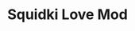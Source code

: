 ---
slug: squidki-love-mod
title: Squidki Love Mod
description: "Squidki Love Mod is an exciting online game. Play for free directly in your browser!"
icon: /images/new_mods/Sprunki Love Mod.png
url: https://wowtbc.net/sprunkin/sprunki-love/index.html
previewImage: /images/new_mods/Sprunki Love Mod.png
type: new mods

# SEO配置
seo:
  title: "Squidki Love Mod - Play Free Online Game | Fun Browser Games"
  description: "Squidki Love Mod - Play this fun online game for free in your browser. No download required!"
  ogImage: "/images/new_mods/Sprunki Love Mod.png"
  keywords: "squidki-love-mod, online game, browser game, free game, new mods game, play online"

videoUrls:
  - https://www.youtube.com/embed/example1
  - https://www.youtube.com/embed/example2

whyPlay:
  title: "Why Play Squidki Love Mod?"
  items:
    - "Immersive Gameplay: Squidki Love Mod offers an engaging and immersive gaming experience that will keep you entertained for hours"
    - "Challenging Levels: Test your skills with increasingly difficult challenges and obstacles"
    - "Beautiful Graphics: Enjoy stunning visuals and smooth animations that bring the game world to life"
    - "Regular Updates: New content and features are added regularly to keep the game fresh and exciting"
    - "Free to Play: Experience all the fun without spending a penny"
    - "Community Features: Connect with other players, share strategies, and compete for high scores"
    - "Cross-Platform: Play on any device with a web browser, no downloads required"

features:
  title: "Key Features of Squidki Love Mod"
  image: "/images/new_mods/Sprunki Love Mod.png"
  items:
    - "Intuitive Controls: Easy to learn controls make Squidki Love Mod accessible for players of all skill levels"
    - "Multiple Game Modes: Enjoy various gameplay options that provide different challenges and experiences"
    - "Character Customization: Personalize your gaming experience with unique characters and items"
    - "Achievement System: Complete special tasks to earn rewards and recognition"
    - "Leaderboards: Compete with players worldwide and see who can achieve the highest scores"

characteristics:
  title: "Game Characteristics"
  image: "/images/new_mods/Sprunki Love Mod.png"
  items:
    - "Genre: New mods game with elements of strategy and skill"
    - "Difficulty: Suitable for both casual gamers and those seeking a challenge"
    - "Play Time: Quick sessions or extended gameplay, depending on your preference"
    - "Art Style: Vibrant and engaging visuals that enhance the gaming experience"
    - "Sound Design: Immersive audio that complements the gameplay perfectly"

info: "Squidki Love Mod is an exciting online game that offers players a unique and engaging gaming experience. With its intuitive controls, stunning visuals, and challenging gameplay, Squidki Love Mod provides hours of entertainment for players of all ages and skill levels. Whether you're looking for a quick gaming session during a break or an extended play session, Squidki Love Mod delivers an immersive experience that will keep you coming back for more. The game features multiple levels of increasing difficulty, ensuring that players are constantly challenged as they progress. With regular updates adding new content and features, Squidki Love Mod remains fresh and exciting, providing endless entertainment options for its growing community of players."

howToPlayIntro: "Welcome to Squidki Love Mod! This guide will walk you through the basics and help you master the game. Whether you're a beginner or looking to improve your skills, these tips and instructions will enhance your gaming experience."

howToPlaySteps:
  - title: "Getting Started"
    description: "Begin your Squidki Love Mod adventure by familiarizing yourself with the controls. Use your keyboard or mouse to navigate through the game interface. The tutorial will guide you through the basic mechanics and help you understand the objectives."
  - title: "Understanding the Objectives"
    description: "In Squidki Love Mod, your main goal is to progress through levels by completing specific objectives. Each level presents unique challenges that require different strategies and approaches."
  - title: "Mastering the Controls"
    description: "Practice using the controls to improve your precision and reaction time. Squidki Love Mod requires quick reflexes and strategic thinking to overcome obstacles and defeat opponents."
  - title: "Utilizing Power-ups"
    description: "Collect power-ups throughout the game to enhance your abilities and overcome difficult challenges. Each power-up offers unique advantages that can be crucial for success."
  - title: "Developing Strategies"
    description: "As you progress in Squidki Love Mod, develop effective strategies for different scenarios. Analyze patterns, anticipate challenges, and adapt your approach to maximize your performance."

faq:
  title: "Frequently Asked Questions about Squidki Love Mod"
  items:
    - question: "Is Squidki Love Mod free to play?"
      answer: "Yes, Squidki Love Mod is completely free to play directly in your web browser. No downloads or purchases are required to enjoy the full game experience."
    - question: "Can I play Squidki Love Mod on mobile devices?"
      answer: "Yes, Squidki Love Mod is optimized for both desktop and mobile play. You can enjoy the game on any device with a web browser and internet connection."
    - question: "Are there any in-game purchases?"
      answer: "While Squidki Love Mod is free to play, there may be optional in-game purchases available for cosmetic items or additional features that don't affect core gameplay."
    - question: "How often is Squidki Love Mod updated?"
      answer: "The developers regularly update Squidki Love Mod with new content, features, and improvements based on player feedback and game performance."
    - question: "Can I play Squidki Love Mod offline?"
      answer: "Currently, Squidki Love Mod requires an internet connection to play as it's a browser-based online game."
    - question: "Is Squidki Love Mod suitable for children?"
      answer: "Yes, Squidki Love Mod is designed to be family-friendly and suitable for players of all ages."
    - question: "How do I report bugs or issues?"
      answer: "If you encounter any problems while playing Squidki Love Mod, you can report them through the game's support page or contact the developers directly through their website."
    - question: "Still Have Questions?"
      answer: "If you have additional questions about Squidki Love Mod that aren't covered in this FAQ, please visit our support center or contact our customer service team for assistance."
---